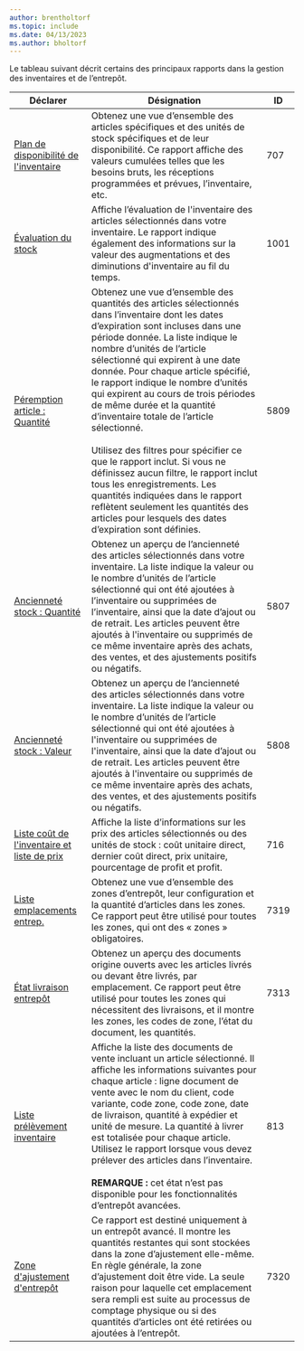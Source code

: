 ```yaml
---
author: brentholtorf
ms.topic: include
ms.date: 04/13/2023
ms.author: bholtorf
---
```


Le tableau suivant décrit certains des principaux rapports dans la gestion des inventaires et de l’entrepôt.

| Déclarer | Désignation | ID | 
|---------|---------|---------|
|[Plan de disponibilité de l'inventaire](https://businesscentral.dynamics.com?report=707)|Obtenez une vue d’ensemble des articles spécifiques et des unités de stock spécifiques et de leur disponibilité. Ce rapport affiche des valeurs cumulées telles que les besoins bruts, les réceptions programmées et prévues, l’inventaire, etc. |707|
|[Évaluation du stock](https://businesscentral.dynamics.com?report=1001)|Affiche l’évaluation de l'inventaire des articles sélectionnés dans votre inventaire. Le rapport indique également des informations sur la valeur des augmentations et des diminutions d'inventaire au fil du temps.|1001|
|[Péremption article : Quantité](https://businesscentral.dynamics.com?report=5809)|Obtenez une vue d’ensemble des quantités des articles sélectionnés dans l’inventaire dont les dates d’expiration sont incluses dans une période donnée. La liste indique le nombre d’unités de l’article sélectionné qui expirent à une date donnée. Pour chaque article spécifié, le rapport indique le nombre d’unités qui expirent au cours de trois périodes de même durée et la quantité d’inventaire totale de l’article sélectionné.<br><br>Utilisez des filtres pour spécifier ce que le rapport inclut. Si vous ne définissez aucun filtre, le rapport inclut tous les enregistrements. Les quantités indiquées dans le rapport reflètent seulement les quantités des articles pour lesquels des dates d’expiration sont définies.|5809|
|[Ancienneté stock : Quantité](https://businesscentral.dynamics.com?report=5807)|Obtenez un aperçu de l’ancienneté des articles sélectionnés dans votre inventaire. La liste indique la valeur ou le nombre d’unités de l’article sélectionné qui ont été ajoutées à l’inventaire ou supprimées de l’inventaire, ainsi que la date d’ajout ou de retrait. Les articles peuvent être ajoutés à l'inventaire ou supprimés de ce même inventaire après des achats, des ventes, et des ajustements positifs ou négatifs.|5807|
|[Ancienneté stock : Valeur](https://businesscentral.dynamics.com?report=5808)|Obtenez un aperçu de l’ancienneté des articles sélectionnés dans votre inventaire. La liste indique la valeur ou le nombre d’unités de l’article sélectionné qui ont été ajoutées à l'inventaire ou supprimées de l'inventaire, ainsi que la date d’ajout ou de retrait. Les articles peuvent être ajoutés à l'inventaire ou supprimés de ce même inventaire après des achats, des ventes, et des ajustements positifs ou négatifs.|5808|
|[Liste coût de l'inventaire et liste de prix](https://businesscentral.dynamics.com?report=716)|Affiche la liste d’informations sur les prix des articles sélectionnés ou des unités de stock : coût unitaire direct, dernier coût direct, prix unitaire, pourcentage de profit et profit. |716|
|[Liste emplacements entrep.](https://businesscentral.dynamics.com?report=7319)|Obtenez une vue d’ensemble des zones d’entrepôt, leur configuration et la quantité d’articles dans les zones. Ce rapport peut être utilisé pour toutes les zones, qui ont des « zones » obligatoires. |7319|
|[État livraison entrepôt](https://businesscentral.dynamics.com?report=7313)|Obtenez un aperçu des documents origine ouverts avec les articles livrés ou devant être livrés, par emplacement. Ce rapport peut être utilisé pour toutes les zones qui nécessitent des livraisons, et il montre les zones, les codes de zone, l’état du document, les quantités.|7313|
|[Liste prélèvement inventaire](https://businesscentral.dynamics.com?report=813)|Affiche la liste des documents de vente incluant un article sélectionné. Il affiche les informations suivantes pour chaque article : ligne document de vente avec le nom du client, code variante, code zone, code zone, date de livraison, quantité à expédier et unité de mesure. La quantité à livrer est totalisée pour chaque article. Utilisez le rapport lorsque vous devez prélever des articles dans l’inventaire.<br><br>**REMARQUE :** cet état n’est pas disponible pour les fonctionnalités d’entrepôt avancées.|813|
|[Zone d'ajustement d'entrepôt](https://businesscentral.dynamics.com?report=7320)|Ce rapport est destiné uniquement à un entrepôt avancé. Il montre les quantités restantes qui sont stockées dans la zone d’ajustement elle-même. En règle générale, la zone d’ajustement doit être vide. La seule raison pour laquelle cet emplacement sera rempli est suite au processus de comptage physique ou si des quantités d’articles ont été retirées ou ajoutées à l’entrepôt.|7320|
